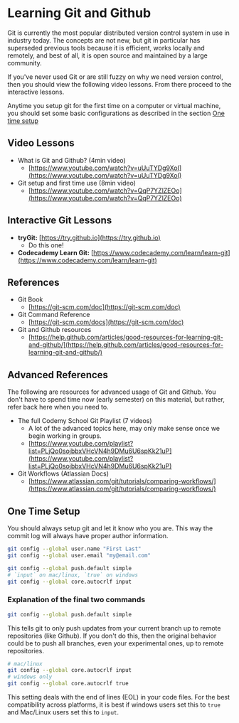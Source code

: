 # Learning Git and Github

Git is currently the most popular distributed version control system in use in industry today. The concepts are not new, but git in particular has superseded previous tools because it is efficient, works locally and remotely, and best of all, it is open source and maintained by a large community.

If you've never used Git or are still fuzzy on why we need version control, then you should view the following video lessons. From there proceed to the interactive lessons. 

Anytime you setup git for the first time on a computer or virtual machine, you should set some basic configurations as described in the section [One time setup](#one-time-setup)


## Video Lessons

* What is Git and Github? (4min video)
    - [https://www.youtube.com/watch?v=uUuTYDg9XoI](https://www.youtube.com/watch?v=uUuTYDg9XoI)
* Git setup and first time use (8min video)
    - [https://www.youtube.com/watch?v=QqP7YZlZEOo](https://www.youtube.com/watch?v=QqP7YZlZEOo)


## Interactive Git Lessons

* **tryGit:** [https://try.github.io](https://try.github.io)
    - Do this one!
* **Codecademy Learn Git:** [https://www.codecademy.com/learn/learn-git](https://www.codecademy.com/learn/learn-git)


## References
* Git Book
    - [https://git-scm.com/doc](https://git-scm.com/doc)
* Git Command Reference
    - [https://git-scm.com/docs](https://git-scm.com/doc)
* Git and Github resources
    - [https://help.github.com/articles/good-resources-for-learning-git-and-github/](https://help.github.com/articles/good-resources-for-learning-git-and-github/)

## Advanced References

The following are resources for advanced usage of Git and Github. You don't have to spend time now (early semester) on this material, but rather, refer back here when you need to.

* The full Codemy School Git Playlist (7 videos)
    - A lot of the advanced topics here, may only make sense once we begin working in groups.
    - [https://www.youtube.com/playlist?list=PLjQo0sojbbxVHcVN4h9DMu6U6spKk21uP](https://www.youtube.com/playlist?list=PLjQo0sojbbxVHcVN4h9DMu6U6spKk21uP)
* Git Workflows (Atlassian Docs)
    - [https://www.atlassian.com/git/tutorials/comparing-workflows/](https://www.atlassian.com/git/tutorials/comparing-workflows/)


## One Time Setup

You should always setup git and let it know who you are. This way the commit log will always have proper author information.

```bash
git config --global user.name "First Last"
git config --global user.email "my@email.com"

git config --global push.default simple
# `input` on mac/linux, `true` on windows
git config --global core.autocrlf input
```

### Explanation of the final two commands
```bash
git config --global push.default simple
```

This tells git to only push updates from your current branch up to remote repositories (like Github). If you don't do this, then the original behavior could be to push all branches, even your experimental ones, up to remote repositories.

```bash
# mac/linux
git config --global core.autocrlf input
# windows only
git config --global core.autocrlf true
```

This setting deals with the end of lines (EOL) in your code files. For the best compatibility across platforms, it is best if windows users set this to `true` and Mac/Linux users set this to `input`.

